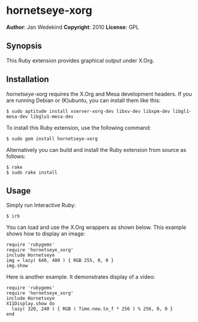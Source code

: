 hornetseye-xorg
===============

**Author**:       Jan Wedekind
**Copyright**:    2010
**License**:      GPL

Synopsis
--------

This Ruby extension provides graphical output under X.Org.

Installation
------------

*hornetseye-xorg* requires the X.Org and Mesa development headers. If you are running Debian or (K)ubuntu, you can install them like this:

    $ sudo aptitude install xserver-xorg-dev libxv-dev libxpm-dev libgl1-mesa-dev libglu1-mesa-dev

To install this Ruby extension, use the following command:

    $ sudo gem install hornetseye-xorg

Alternatively you can build and install the Ruby extension from source as follows:

    $ rake
    $ sudo rake install

Usage
-----

Simply run Interactive Ruby:

    $ irb

You can load and use the X.Org wrappers as shown below. This example shows how to display an image:

    require 'rubygems'
    require 'hornetseye_xorg'
    include Hornetseye
    img = lazy( 640, 480 ) { RGB 255, 0, 0 }
    img.show

Here is another example. It demonstrates display of a video:

    require 'rubygems'
    require 'hornetseye_xorg'
    include Hornetseye
    X11Display.show do
      lazy( 320, 240 ) { RGB ( Time.new.to_f * 256 ) % 256, 0, 0 }
    end

